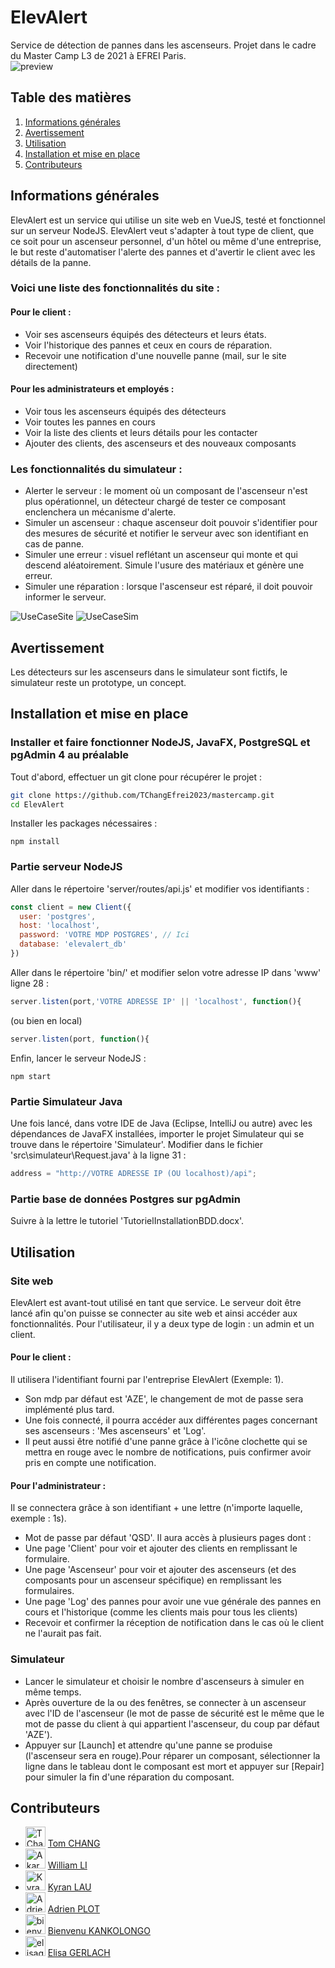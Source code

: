 # ElevAlert 
Service de détection de pannes dans les ascenseurs. Projet dans le cadre du Master Camp L3 de 2021 à EFREI Paris.  
![preview](https://github.com/TChangEfrei2023/mastercamp/blob/main/ElevAlert/client/img/screenshotClient.png)

## Table des matières
1) [Informations générales](#informations-générales)
2) [Avertissement](#avertissement)
3) [Utilisation](#utilisation)
4) [Installation et mise en place](#installation-et-mise-en-place)
5) [Contributeurs](#contributeurs)

## Informations générales
ElevAlert est un service qui utilise un site web en VueJS, testé et fonctionnel sur un serveur NodeJS. ElevAlert veut s'adapter à tout type de client, que ce soit pour un ascenseur personnel, d'un hôtel ou même d'une entreprise, le but reste d'automatiser l'alerte des pannes et d'avertir le client avec les détails de la panne. 
### Voici une liste des fonctionnalités du site :
#### Pour le client :
* Voir ses ascenseurs équipés des détecteurs et leurs états.
* Voir l'historique des pannes et ceux en cours de réparation.
* Recevoir une notification d'une nouvelle panne (mail, sur le site directement)


#### Pour les administrateurs et employés :
* Voir tous les ascenseurs équipés des détecteurs
* Voir toutes les pannes en cours
* Voir la liste des clients et leurs détails pour les contacter
* Ajouter des clients, des ascenseurs et des nouveaux composants

### Les fonctionnalités du simulateur :
* Alerter le serveur : le moment où un composant de l'ascenseur n'est plus opérationnel, un détecteur chargé de tester ce composant enclenchera un mécanisme d'alerte.
* Simuler un ascenseur : chaque ascenseur doit pouvoir s'identifier pour des mesures de sécurité et notifier le serveur avec son identifiant en cas de panne.
* Simuler une erreur : visuel reflétant un ascenseur qui monte et qui descend aléatoirement. Simule l'usure des matériaux et génère une erreur.
* Simuler une réparation : lorsque l'ascenseur est réparé, il doit pouvoir informer le serveur. 

![UseCaseSite](https://github.com/TChangEfrei2023/mastercamp/blob/main/ElevAlert/client/img/UseCaseSite.png)
![UseCaseSim](https://github.com/TChangEfrei2023/mastercamp/blob/main/ElevAlert/client/img/UseCaseSim.png)

## Avertissement
Les détecteurs sur les ascenseurs dans le simulateur sont fictifs, le simulateur reste un prototype, un concept.

## Installation et mise en place
### Installer et faire fonctionner NodeJS, JavaFX, PostgreSQL et pgAdmin 4 au préalable

Tout d'abord, effectuer un git clone pour récupérer le projet :
```bash
git clone https://github.com/TChangEfrei2023/mastercamp.git
cd ElevAlert
```

Installer les packages nécessaires :
```npm
npm install
```

### Partie serveur NodeJS

Aller dans le répertoire 'server/routes/api.js' et modifier vos identifiants :
```javascript
const client = new Client({
  user: 'postgres',
  host: 'localhost',
  password: 'VOTRE MDP POSTGRES', // Ici
  database: 'elevalert_db'
})
```

Aller dans le répertoire 'bin/' et modifier selon votre adresse IP dans 'www' ligne 28 :
```javascript
server.listen(port,'VOTRE ADRESSE IP' || 'localhost', function(){
```
(ou bien en local)
```javascript
server.listen(port, function(){
```

Enfin, lancer le serveur NodeJS :
```npm
npm start
```

### Partie Simulateur Java

Une fois lancé, dans votre IDE de Java (Eclipse, IntelliJ ou autre) avec les dépendances de JavaFX installées, importer le projet Simulateur qui se trouve dans le répertoire 'Simulateur'. Modifier dans le fichier 'src\simulateur\Request.java' à la ligne 31 :
```java
address = "http://VOTRE ADRESSE IP (OU localhost)/api";
```

### Partie base de données Postgres sur pgAdmin
Suivre à la lettre le tutoriel 'TutorielInstallationBDD.docx'.

## Utilisation

### Site web
ElevAlert est avant-tout utilisé en tant que service. Le serveur doit être lancé afin qu'on puisse se connecter au site web et ainsi accéder aux fonctionnalités. Pour l'utilisateur, il y a deux type de login : un admin et un client.
#### Pour le client :
Il utilisera l'identifiant fourni par l'entreprise ElevAlert (Exemple: 1). 
* Son mdp par défaut est 'AZE', le changement de mot de passe sera implémenté plus tard.
* Une fois connecté, il pourra accéder aux différentes pages concernant ses ascenseurs : 'Mes ascenseurs' et 'Log'.
* Il peut aussi être notifié d'une panne grâce à l'icône clochette qui se mettra en rouge avec le nombre de notifications, puis confirmer avoir pris en compte une notification.

#### Pour l'administrateur :
Il se connectera grâce à son identifiant + une lettre (n'importe laquelle, exemple : 1s).
* Mot de passe par défaut 'QSD'. Il aura accès à plusieurs pages dont :
* Une page 'Client' pour voir et ajouter des clients en remplissant le formulaire.
* Une page 'Ascenseur' pour voir et ajouter des ascenseurs (et des composants pour un ascenseur spécifique) en remplissant les formulaires.
* Une page 'Log' des pannes pour avoir une vue générale des pannes en cours et l'historique (comme les clients mais pour tous les clients)
* Recevoir et confirmer la réception de notification dans le cas où le client ne l'aurait pas fait.

### Simulateur
* Lancer le simulateur et choisir le nombre d'ascenseurs à simuler en même temps.
* Après ouverture de la ou des fenêtres, se connecter à un ascenseur avec l'ID de l'ascenseur (le mot de passe de sécurité est le même que le mot de passe du client à qui appartient l'ascenseur, du coup par défaut 'AZE').
* Appuyer sur [Launch] et attendre qu'une panne se produise (l'ascenseur sera en rouge).Pour réparer un composant, sélectionner la ligne dans le tableau dont le composant est mort et appuyer sur [Repair] pour simuler la fin d'une réparation du composant.

## Contributeurs

* <img src="https://avatars.githubusercontent.com/u/85551666?v=4&s" height="32" alt="TChangEfrei2023" /> [Tom    CHANG](https://github.com/TChangEfrei2023)
* <img src="https://avatars.githubusercontent.com/u/50303219?v=4" height="32" alt="Akars" /> [William   LI](https://github.com/Akars)
* <img src="https://avatars.githubusercontent.com/u/66122190?v=4" height="32" alt="Kyran-LAU" /> [Kyran   LAU](https://github.com/Kyran-LAU)
* <img src="https://avatars.githubusercontent.com/u/61382941?v=4" height="32" alt="Adrien-github1" /> [Adrien  PLOT](https://github.com/Adrien-github1)
* <img src="https://avatars.githubusercontent.com/u/51865517?v=4" height="32" alt="bienvenu k" /> [Bienvenu KANKOLONGO](https://github.com/bienvenu28)
* <img src="https://avatars.githubusercontent.com/u/85549883?v=4" height="32" alt="elisagrlh" /> [Elisa  GERLACH](https://github.com/elisagrlh)
